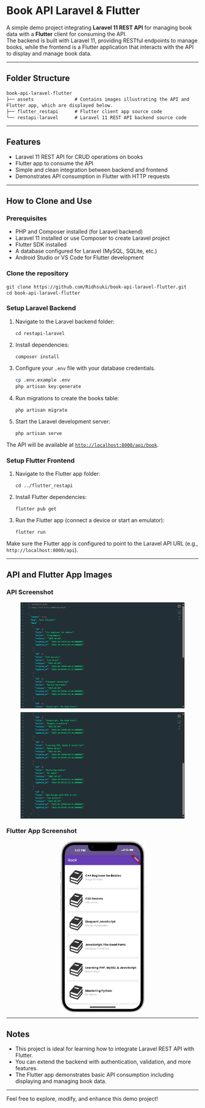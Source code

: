 # Book API Laravel & Flutter

A simple demo project integrating **Laravel 11 REST API** for managing book data with a **Flutter** client for consuming the API.  
The backend is built with Laravel 11, providing RESTful endpoints to manage books, while the frontend is a Flutter application that interacts with the API to display and manage book data.

---

## Folder Structure
```
book-api-laravel-flutter
├── assets               # Contains images illustrating the API and Flutter app, which are displayed below.
├── flutter_restapi      # Flutter client app source code
└── restapi-laravel      # Laravel 11 REST API backend source code
```
---

## Features

- Laravel 11 REST API for CRUD operations on books
- Flutter app to consume the API
- Simple and clean integration between backend and frontend
- Demonstrates API consumption in Flutter with HTTP requests

---

## How to Clone and Use

### Prerequisites

- PHP and Composer installed (for Laravel backend)
- Laravel 11 installed or use Composer to create Laravel project
- Flutter SDK installed
- A database configured for Laravel (MySQL, SQLite, etc.)
- Android Studio or VS Code for Flutter development

### Clone the repository

```
git clone https://github.com/Ridhsuki/book-api-laravel-flutter.git
cd book-api-laravel-flutter
```

### Setup Laravel Backend

1. Navigate to the Laravel backend folder:

    ```
    cd restapi-laravel
    ```

2. Install dependencies:
    ```
    composer install
    ```

3. Configure your `.env` file with your database credentials.
   ```bash
   cp .env.example .env
   php artisan key:generate
   ```
4. Run migrations to create the books table:

    ```
    php artisan migrate
    ```

5. Start the Laravel development server:
    ```
    php artisan serve
    ```
The API will be available at <a href="http://localhost:8000/api/book">`http://localhost:8000/api/book`</a>.

### Setup Flutter Frontend

1. Navigate to the Flutter app folder:
    ```
    cd ../flutter_restapi
    ```
2. Install Flutter dependencies:
    ```
    flutter pub get
    ```
3. Run the Flutter app (connect a device or start an emulator):
    ```
    flutter run
    ```

Make sure the Flutter app is configured to point to the Laravel API URL (e.g., `http://localhost:8000/api`).

---

## API and Flutter App Images

### API Screenshot
<div style="display: flex; flex-wrap: wrap; gap: 10px; justify-content: center; align-items: center;" align="center">
      <img src="assets/api1.png" width="430" alt="API 1 Screenshot">
      <img src="assets/api2.png" width="430" alt="API 2 Screenshot">
</div>

### Flutter App Screenshot  
<div style="display: flex; flex-wrap: wrap; gap: 10px; justify-content: center; align-items: center;" align="center">
      <img src="assets/flutter.png" width="222" alt="Flutter App Screenshot">
</div>

---

## Notes

- This project is ideal for learning how to integrate Laravel REST API with Flutter.
- You can extend the backend with authentication, validation, and more features.
- The Flutter app demonstrates basic API consumption including displaying and managing book data.

---

Feel free to explore, modify, and enhance this demo project!
